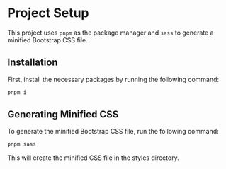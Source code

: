 # Project Setup

This project uses `pnpm` as the package manager and `sass` to generate a minified Bootstrap CSS file.

## Installation

First, install the necessary packages by running the following command:

```bash
pnpm i
```

## Generating Minified CSS

To generate the minified Bootstrap CSS file, run the following command:

```bash
pnpm sass
```

This will create the minified CSS file in the styles directory.
